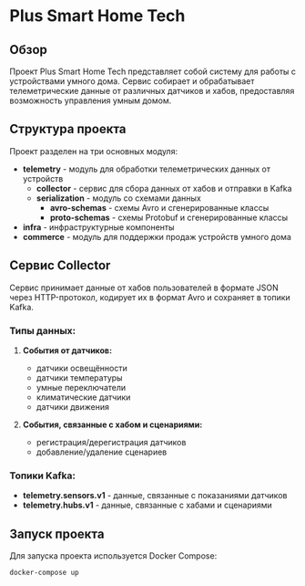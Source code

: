 # Plus Smart Home Tech

## Обзор
Проект Plus Smart Home Tech представляет собой систему для работы с устройствами умного дома. Сервис собирает и обрабатывает телеметрические данные от различных датчиков и хабов, предоставляя возможность управления умным домом.

## Структура проекта
Проект разделен на три основных модуля:

- **telemetry** - модуль для обработки телеметрических данных от устройств
  - **collector** - сервис для сбора данных от хабов и отправки в Kafka
  - **serialization** - модуль со схемами данных
    - **avro-schemas** - схемы Avro и сгенерированные классы
    - **proto-schemas** - схемы Protobuf и сгенерированные классы
- **infra** - инфраструктурные компоненты
- **commerce** - модуль для поддержки продаж устройств умного дома

## Сервис Collector
Сервис принимает данные от хабов пользователей в формате JSON через HTTP-протокол, кодирует их в формат Avro и сохраняет в топики Kafka.

### Типы данных:
1. **События от датчиков:**
   - датчики освещённости
   - датчики температуры
   - умные переключатели
   - климатические датчики
   - датчики движения

2. **События, связанные с хабом и сценариями:**
   - регистрация/дерегистрация датчиков
   - добавление/удаление сценариев

### Топики Kafka:
- **telemetry.sensors.v1** - данные, связанные с показаниями датчиков
- **telemetry.hubs.v1** - данные, связанные с хабами и сценариями

## Запуск проекта
Для запуска проекта используется Docker Compose:

```bash
docker-compose up
```
